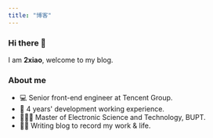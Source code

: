 ```yaml
---
title: "博客"
---
```


### Hi there 👋

I am **2xiao**, welcome to my blog.

### About me

- 💻 Senior front-end engineer at Tencent Group.
- 📆 4 years' development working experience.
- 👩🏻‍🎓 Master of Electronic Science and Technology, BUPT.
- ✍🏻 Writing blog to record my work & life.
